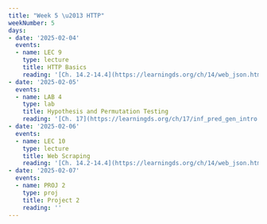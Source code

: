 ```yaml
---
title: "Week 5 \u2013 HTTP"
weekNumber: 5
days:
- date: '2025-02-04'
  events:
  - name: LEC 9
    type: lecture
    title: HTTP Basics
    reading: '[Ch. 14.2-14.4](https://learningds.org/ch/14/web_json.html)'
- date: '2025-02-05'
  events:
  - name: LAB 4
    type: lab
    title: Hypothesis and Permutation Testing
    reading: '[Ch. 17](https://learningds.org/ch/17/inf_pred_gen_intro.html)'
- date: '2025-02-06'
  events:
  - name: LEC 10
    type: lecture
    title: Web Scraping
    reading: '[Ch. 14.2-14.4](https://learningds.org/ch/14/web_json.html)'
- date: '2025-02-07'
  events:
  - name: PROJ 2
    type: proj
    title: Project 2
    reading: ''
---
```

